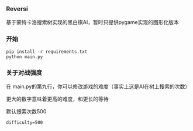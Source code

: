 
### Reversi

基于蒙特卡洛搜索树实现的黑白棋AI，暂时只提供pygame实现的图形化版本

### 开始

```
pip install -r requirements.txt
python main.py
```

### 关于对战强度

在 main.py的第九行，你可以修改游戏的难度（事实上这是AI在树上搜索的次数）

更大的数字意味着更高的难度，和更长的等待

默认搜索次数500

```
difficulty=500
```

